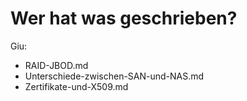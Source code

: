 # Wer hat was geschrieben? 
Giu: 
- RAID-JBOD.md
- Unterschiede-zwischen-SAN-und-NAS.md
- Zertifikate-und-X509.md